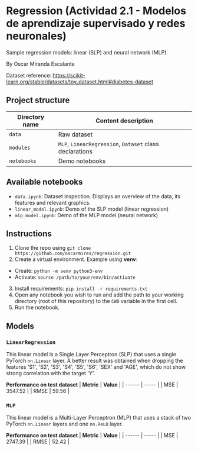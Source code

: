 # Regression (Actividad 2.1 - Modelos de aprendizaje supervisado y redes neuronales)

Sample regression models: linear (SLP) and neural network (MLP)

By Oscar Miranda Escalante

Dataset reference: https://scikit-learn.org/stable/datasets/toy_dataset.html#diabetes-dataset

## Project structure

| Directory name |  Content description                                    |
| -------------- | ------------------------------------------------------- |
| `data`         | Raw dataset                                             |
| `modules`      | `MLP`, `LinearRegression`, `Dataset` class declarations |
| `notebooks`    | Demo notebooks                                          |

## Available notebooks

-   `data.ipynb`: Dataset inspection. Displays an overview of the data, its features and relevant graphics.
-   `linear_model.ipynb`: Demo of the SLP model (linear regression)
-   `mlp_model.ipynb`: Demo of the MLP model (neural network)

## Instructions

1. Clone the repo using `git clone https://github.com/oscarmires/regression.git`
2. Create a virtual environment. Example using **venv**:

-   Create: `python -m venv python3-env`
-   Activate: `source /path/to/your/env/bin/activate`

3. Install requirements: `pip install -r requirements.txt`
4. Open any notebook you wish to run and add the path to your working directory (root of this repository) to the `CWD` variable in the first cell.
5. Run the notebook.

## Models

### `LinearRegression`

This linear model is a Single Layer Perceptron (SLP) that uses a single PyTorch `nn.Linear` layer. A better result was obtained when dropping the features 'S1', 'S2', 'S3', 'S4', 'S5', 'S6', 'SEX' and 'AGE', which do not show strong correlation with the target 'Y'.

**Performance on test dataset**
| **Metric** | **Value** |
| ------ | ----- |
| MSE | 3547.52 |
| RMSE | 59.56 |

### `MLP`

This linear model is a Multi-Layer Perceptron (MLP) that uses a stack of two PyTorch `nn.Linear` layers and one `nn.ReLU` layer.

**Performance on test dataset**
| **Metric** | **Value** |
| ------ | ----- |
| MSE | 2747.39 |
| RMSE | 52.42 |
